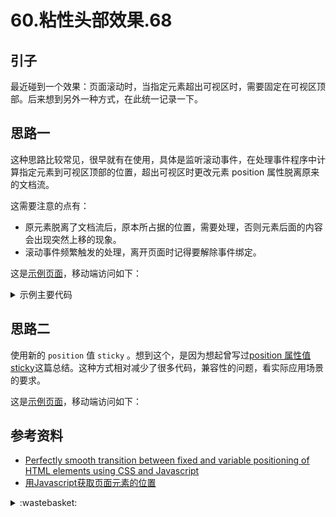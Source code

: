 # 60.粘性头部效果.68

## <a name="start"></a> 引子
最近碰到一个效果：页面滚动时，当指定元素超出可视区时，需要固定在可视区顶部。后来想到另外一种方式，在此统一记录一下。

## <a name="reason"></a> 思路一
这种思路比较常见，很早就有在使用，具体是监听滚动事件，在处理事件程序中计算指定元素到可视区顶部的位置，超出可视区时更改元素 position 属性脱离原来的文档流。

这需要注意的点有：
- 原元素脱离了文档流后，原本所占据的位置，需要处理，否则元素后面的内容会出现突然上移的现象。
- 滚动事件频繁触发的处理，离开页面时记得要解除事件绑定。


这是[示例页面][url-lab-fixed]，移动端访问如下：

<details>
<summary>示例主要代码</summary>

```html
<!doctype html>
<html lang="en">
  <head></head>
  <body>
    <div id="titleHolder"></div>
    <h2 class="title" id="title">需动态固定的元素</h2>
    <div>内容</div>
  </body>
</html>
```
```css
  body {
    overflow-y: auto;
    -webkit-overflow-scrolling: touch;
  }
  .title-holder,
  .title {
    top: 0;
    margin: 0;
    width: 100%;
    height: 50px;
    line-height: 50px;
    text-align: center;
    background-color: #fff;
  }
```

```js
  var scrollObj = document.querySelector('body');
  var targetHolderEle = document.querySelector('#titleHolder');
  var targetEle = document.querySelector('#title');
  var scrollMark = null;
  function dealScroll() {
    if (scrollMark) {
      clearTimeout(scrollMark);
    }

    scrollMark = setTimeout(() => {
        var topDistance = 0;
        // getBoundingClientRect 有些浏览器不支持
        if (targetHolderEle.getBoundingClientRect) {
          var pos = targetHolderEle.getBoundingClientRect();
          topDistance = pos.top;
        } else {
          var eleTop = targetHolderEle.offsetTop;
          topDistance = eleTop - scrollObj.scrollTop;
        }
        if (topDistance < 1) {
          targetHolderEle.setAttribute('class','title-holder');
          targetEle.style.position = 'fixed';
        } else {
          targetHolderEle.setAttribute('class','');
          targetEle.style.position = 'static';
        }
    }, 10);
  }

  function listenScroll() {
    scrollObj.addEventListener('scroll', dealScroll);
  }
```

</details>



## <a name="finally"></a> 思路二
使用新的 `position` 值 `sticky` 。想到这个，是因为想起曾写过[position 属性值 sticky][url-segment-15]这篇总结。这种方式相对减少了很多代码，兼容性的问题，看实际应用场景的要求。

这是[示例页面][url-lab-sticky]，移动端访问如下：

## <a name="reference"></a> 参考资料
- [Perfectly smooth transition between fixed and variable positioning of HTML elements using CSS and Javascript][url-article-1]
- [用Javascript获取页面元素的位置][url-article-2]



[url-base]:https://xxholic.github.io/segment

[url-article-1]:https://serialmentor.com/blog/2014/12/23/perfectly-smooth-transition-between-fixed-and-variable-positioning-of-html-elements-using-css-and-javascript
[url-article-2]:http://www.ruanyifeng.com/blog/2009/09/find_element_s_position_using_javascript.html
[url-segment-15]:https://github.com/XXHolic/segment/issues/15
[url-lab-fixed]:https://xxholic.github.io/lab/lab-js/segment-60/60.fixed.html
[url-lab-sticky]:https://xxholic.github.io/lab/lab-js/segment-60/60.sticky.html

[url-local-problem]:../images/59/qrcode-problem.png



<details>
<summary>:wastebasket:</summary>

踩着七彩祥云瞎扯。



![59-poster][url-local-poster]


</details>

[url-local-poster]:../images/59/poster.jpg